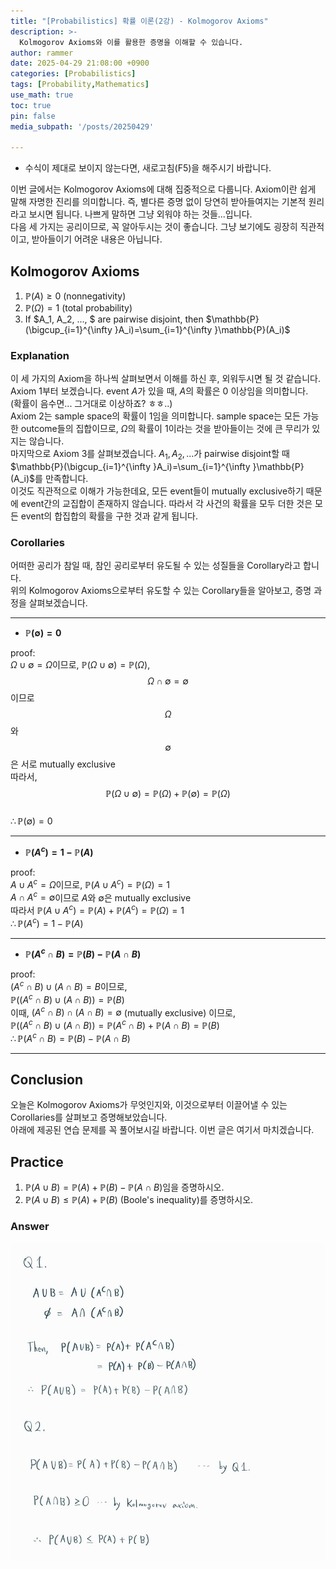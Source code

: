 ```yaml
---
title: "[Probabilistics] 확률 이론(2강) - Kolmogorov Axioms"
description: >-
  Kolmogorov Axioms와 이를 활용한 증명을 이해할 수 있습니다.
author: rammer
date: 2025-04-29 21:08:00 +0900
categories: [Probabilistics]
tags: [Probability,Mathematics]
use_math: true
toc: true
pin: false
media_subpath: '/posts/20250429'

---
```

  * 수식이 제대로 보이지 않는다면, 새로고침(F5)을 해주시기 바랍니다.  
  
  
 이번 글에서는 Kolmogorov Axioms에 대해 집중적으로 다룹니다. Axiom이란 쉽게 말해 자명한 진리를 의미합니다. 즉, 별다른 증명 없이 당연히 받아들여지는 기본적 원리라고 보시면 됩니다. 나쁘게 말하면 그냥 외워야 하는 것들...입니다.<br>
 다음 세 가지는 공리이므로, 꼭 알아두시는 것이 좋습니다. 그냥 보기에도 굉장히 직관적이고, 받아들이기 어려운 내용은 아닙니다.

## **Kolmogorov Axioms**

 1. $\mathbb{P}(A)\ge 0$ (nonnegativity)  
 2. $\mathbb{P}(\Omega)=1$ (total probability)  
 3. If $A_1, A_2, ..., $ are pairwise disjoint, then $\mathbb{P}(\bigcup_{i=1}^{\infty }A_i)=\sum_{i=1}^{\infty }\mathbb{P}(A_i)$


### Explanation
 이 세 가지의 Axiom을 하나씩 살펴보면서 이해를 하신 후, 외워두시면 될 것 같습니다.  
 Axiom 1부터 보겠습니다. event $A$가 있을 때, $A$의 확률은 0 이상임을 의미합니다.  
 (확률이 음수면... 그거대로 이상하죠? ㅎㅎ..)        
 Axiom 2는 sample space의 확률이 1임을 의미합니다. sample space는 모든 가능한 outcome들의 집합이므로, $\Omega$의 확률이 1이라는 것을 받아들이는 것에 큰 무리가 있지는 않습니다.  
 마지막으로 Axiom 3를 살펴보겠습니다. $A_1, A_2, ...$가 pairwise disjoint할 때 $\mathbb{P}(\bigcup_{i=1}^{\infty }A_i)=\sum_{i=1}^{\infty }\mathbb{P}(A_i)$를 만족합니다.  
 이것도 직관적으로 이해가 가능한데요, 모든 event들이 mutually exclusive하기 때문에 event간의 교집합이 존재하지 않습니다. 따라서 각 사건의 확률을 모두 더한 것은 모든 event의 합집합의 확률을 구한 것과 같게 됩니다.  

### Corollaries
 어떠한 공리가 참일 때, 참인 공리로부터 유도될 수 있는 성질들을 Corollary라고 합니다.  
 위의 Kolmogorov Axioms으로부터 유도할 수 있는 Corollary들을 알아보고, 증명 과정을 살펴보겠습니다. 
 
---

 * __$\mathbb{P}(\emptyset)=0$__

  proof:  
  $\Omega \cup \emptyset = \Omega$이므로, $\mathbb{P}(\Omega\cup \emptyset)=\mathbb{P}(\Omega)$,      
  $$\Omega\cap \emptyset = \emptyset$$이므로 $$\Omega$$와 $$\emptyset$$은 서로 mutually exclusive   
  따라서, $$\mathbb{P}(\Omega \cup \emptyset)=\mathbb{P}(\Omega)+\mathbb{P}(\emptyset)=\mathbb{P}(\Omega)$$  
  $\therefore \mathbb{P}(\emptyset)=0$  
    
---      


 * __$\mathbb{P}(A^c)=1-\mathbb{P}(A)$__  

proof:  
$A\cup A^c=\Omega$이므로, $\mathbb{P}(A\cup A^c)=\mathbb{P}(\Omega)=1$  
$A\cap A^c=\emptyset$이므로 $A$와 $\emptyset$은 mutually exclusive  
따라서 $\mathbb{P}(A\cup A^c)=\mathbb{P}(A)+\mathbb{P}(A^c)=\mathbb{P}(\Omega)=1$  
$\therefore \mathbb{P}(A^c)=1-\mathbb{P}(A)$  
  
    
---      

 * __$\mathbb{P}(A^c\cap B)=\mathbb{P}(B)-\mathbb{P}(A\cap B)$__  

proof:  
$(A^c\cap B)\cup (A\cap B)=B$이므로,   
$\mathbb{P}((A^c\cap B)\cup (A\cap B))=\mathbb{P}(B)$  
이때, $(A^c\cap B)\cap (A\cap B)=\emptyset$ (mutually exclusive) 이므로,  
$\mathbb{P}((A^c\cap B)\cup (A\cap B))=\mathbb{P}(A^c\cap B)+\mathbb{P}(A\cap B)=\mathbb{P}(B)$  
$\therefore \mathbb{P}(A^c\cap B)=\mathbb{P}(B)-\mathbb{P}(A\cap B)$  

---

## **Conclusion**
오늘은 Kolmogorov Axioms가 무엇인지와, 이것으로부터 이끌어낼 수 있는 Corollaries를 살펴보고 증명해보았습니다.  
아래에 제공된 연습 문제를 꼭 풀어보시길 바랍니다. 이번 글은 여기서 마치겠습니다.

## **Practice** 
1. $\mathbb{P}(A\cup B)=\mathbb{P}(A)+\mathbb{P}(B)-\mathbb{P}(A\cap B)$임을 증명하시오.  
2. $\mathbb{P}(A\cup B)\le \mathbb{P}(A)+\mathbb{P}(B)$ (Boole's inequality)를 증명하시오.
  
  
  

### Answer 
<img src="../../assets/img/resources/probabilistics/lecture2_answer.jpg" alt="Description" loading="lazy">

